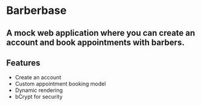# Barberbase
## A mock web application where you can create an account and book appointments with barbers.

## Features
- Create an account
- Custom appointment booking model
- Dynamic rendering
- bCrypt for security
